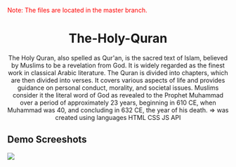 <p style="color:red;">Note: The files are located in the master branch.</p>

<h1 align="center">The-Holy-Quran</h1>
<p align="center">The Holy Quran, also spelled as Qur'an, is the sacred text of Islam, believed by Muslims to be a revelation from God. It is widely regarded as the finest work in classical Arabic literature. The Quran is divided into chapters, which are then divided into verses. It covers various aspects of life and provides guidance on personal conduct, morality, and societal issues. Muslims consider it the literal word of God as revealed to the Prophet Muhammad over a period of approximately 23 years, beginning in 610 CE, when Muhammad was 40, and concluding in 632 CE, the year of his death. => was created using languages HTML CSS JS API</p>

<h2>Demo Screeshots</h2>
<img src="https://github.com/the-artist-web/The-Holy-Quran/assets/162612001/4fd4e285-6276-40df-bfe9-45b24d4fb6d7">
